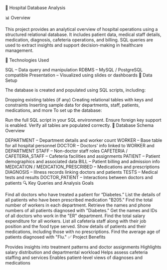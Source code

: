 🏥 Hospital Database Analysis

📊 Overview

This project provides an analytical overview of hospital operations using a structured relational database. It includes patient data, medical staff details, medication, diagnosis, cafeteria operations, and billing. SQL queries are used to extract insights and support decision-making in healthcare management.

🧰 Technologies Used

SQL – Data query and manipulation
RDBMS – MySQL / PostgreSQL compatible
Presentation – Visualized using slides or dashboards
📁 Data Setup

The database is created and populated using SQL scripts, including:

Dropping existing tables (if any)
Creating relational tables with keys and constraints
Inserting sample data for departments, staff, patients, medications, and more
To set up the database:

Run the full SQL script in your SQL environment.
Ensure foreign key support is enabled.
Verify all tables are populated correctly.
🧱 Database Schema Overview

DEPARTMENT – Department details and worker count
WORKER – Base table for all hospital personnel
DOCTOR – Doctors' info linked to WORKER and DEPARTMENT
STAFF – Non-doctor staff roles
CAFETERIA / CAFETERIA_STAFF – Cafeteria facilities and assignments
PATIENT – Patient demographics and associated data
BILL – Patient billing and admission info
MEDICATION / MEDICATION_PRESCRIBED – Medications and prescriptions
DIAGNOSIS – Illness records linking doctors and patients
TESTS – Medical tests and results
DOCTOR_PATIENT – Interactions between doctors and patients
🔍 Key Queries and Analysis Goals

Find all doctors who have treated a patient for “Diabetes.”
List the details of all patients who have been prescribed medication "B205."
Find the total number of workers in each department.
Retrieve the names and phone numbers of all patients diagnosed with "Diabetes."
Get the names and IDs of all doctors who work in the "ER" department.
Find the total salary expenditure for all workers.
List all cafeteria staff along with their job position and the food type served.
Show details of patients and their medications, including those with no prescriptions.
Find the average age of patients diagnosed with "Flu."
✅ Project Benefits

Provides insights into treatment patterns and doctor assignments
Highlights salary distribution and departmental workload
Helps assess cafeteria staffing and services
Enables patient-level views of diagnoses and medications
